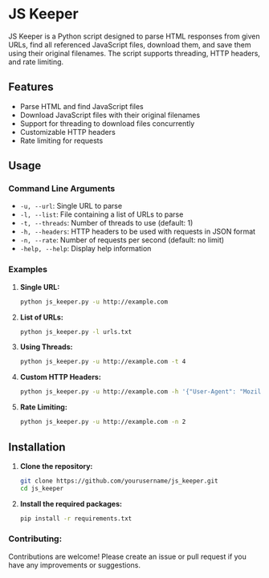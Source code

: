# JS Keeper

JS Keeper is a Python script designed to parse HTML responses from given URLs, find all referenced JavaScript files, download them, and save them using their original filenames. The script supports threading, HTTP headers, and rate limiting.

## Features

- Parse HTML and find JavaScript files
- Download JavaScript files with their original filenames
- Support for threading to download files concurrently
- Customizable HTTP headers
- Rate limiting for requests

## Usage

### Command Line Arguments

- `-u, --url`: Single URL to parse
- `-l, --list`: File containing a list of URLs to parse
- `-t, --threads`: Number of threads to use (default: 1)
- `-h, --headers`: HTTP headers to be used with requests in JSON format
- `-n, --rate`: Number of requests per second (default: no limit)
- `-help, --help`: Display help information

### Examples

1. **Single URL:**
   ```sh
   python js_keeper.py -u http://example.com

2. **List of URLs:**
   ```sh
   python js_keeper.py -l urls.txt

3. **Using Threads:**
   ```sh
   python js_keeper.py -u http://example.com -t 4

4. **Custom HTTP Headers:**
   ```sh
   python js_keeper.py -u http://example.com -h '{"User-Agent": "Mozilla/5.0"}'

5. **Rate Limiting:**
   ```sh
   python js_keeper.py -u http://example.com -n 2

## Installation
1. **Clone the repository:**
   ```sh
   git clone https://github.com/yourusername/js_keeper.git
   cd js_keeper

2. **Install the required packages:**
   ```sh
   pip install -r requirements.txt


### Contributing:

Contributions are welcome! Please create an issue or pull request if you have any improvements or suggestions.

